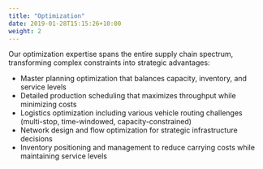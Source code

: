 ```yaml
---
title: "Optimization"
date: 2019-01-28T15:15:26+10:00
weight: 2
---
```


Our optimization expertise spans the entire supply chain spectrum, transforming complex constraints into strategic advantages:

* Master planning optimization that balances capacity, inventory, and service levels
* Detailed production scheduling that maximizes throughput while minimizing costs
* Logistics optimization including various vehicle routing challenges (multi-stop, time-windowed, capacity-constrained)
* Network design and flow optimization for strategic infrastructure decisions
* Inventory positioning and management to reduce carrying costs while maintaining service levels